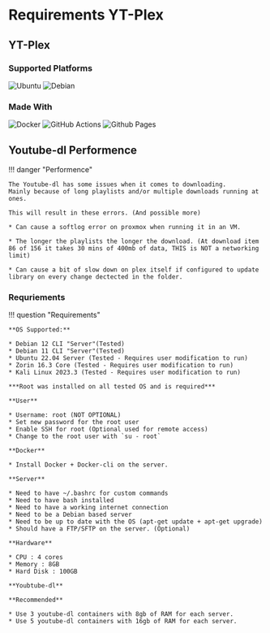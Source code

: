 # Requirements YT-Plex
## YT-Plex 
### Supported Platforms
![Ubuntu](https://img.shields.io/badge/Ubuntu-E95420?style=for-the-badge&logo=ubuntu&logoColor=white) ![Debian](https://img.shields.io/badge/Debian-D70A53?style=for-the-badge&logo=debian&logoColor=white) 

### Made With
![Docker](https://img.shields.io/badge/docker-%230db7ed.svg?style=for-the-badge&logo=docker&logoColor=white) ![GitHub Actions](https://img.shields.io/badge/github%20actions-%232671E5.svg?style=for-the-badge&logo=githubactions&logoColor=white) ![Github Pages](https://img.shields.io/badge/github%20pages-121013?style=for-the-badge&logo=github&logoColor=white)

## Youtube-dl Performence

!!! danger "Performence"

    The Youtube-dl has some issues when it comes to downloading.
    Mainly because of long playlists and/or multiple downloads running at ones.

    This will result in these errors. (And possible more)

    * Can cause a softlog error on proxmox when running it in an VM.

    * The longer the playlists the longer the download. (At download item 86 of 156 it takes 30 mins of 400mb of data, THIS is NOT a networking limit)

    * Can cause a bit of slow down on plex itself if configured to update library on every change dectected in the folder.

### Requriements 
!!! question "Requirements"

    **OS Supported:**

    * Debian 12 CLI "Server"(Tested) 
    * Debian 11 CLI "Server"(Tested)
    * Ubuntu 22.04 Server (Tested - Requires user modification to run)
    * Zorin 16.3 Core (Tested - Requires user modification to run) 
    * Kali Linux 2023.3 (Tested - Requires user modification to run)

    ***Root was installed on all tested OS and is required***

    **User**

    * Username: root (NOT OPTIONAL)
    * Set new password for the root user
    * Enable SSH for root (Optional used for remote access)
    * Change to the root user with `su - root`

    **Docker**

    * Install Docker + Docker-cli on the server.

    **Server**

    * Need to have ~/.bashrc for custom commands
    * Need to have bash installed
    * Need to have a working internet connection
    * Need to be a Debian based server
    * Need to be up to date with the OS (apt-get update + apt-get upgrade)
    * Should have a FTP/SFTP on the server. (Optional)
    
    **Hardware**

    * CPU : 4 cores
    * Memory : 8GB
    * Hard Disk : 100GB

    **Youbtube-dl**

    **Recommended**

    * Use 3 youtube-dl containers with 8gb of RAM for each server.
    * Use 5 youtube-dl containers with 16gb of RAM for each server.

